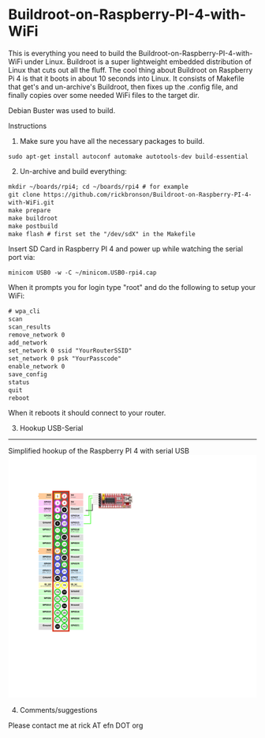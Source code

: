   Buildroot-on-Raspberry-PI-4-with-WiFi
==========================================

This is everything you need to build the Buildroot-on-Raspberry-PI-4-with-WiFi under Linux.  Buildroot is a super lightweight embedded distribution of Linux that cuts out all the fluff.  The cool thing about Buildroot on Raspberry Pi 4 is that it boots in about 10 seconds into Linux.  It consists of Makefile that get's and un-archive's Buildroot, then fixes up the .config file, and finally copies over some needed WiFi files to the target dir.

Debian Buster was used to build.

  Instructions

1. Make sure you have all the necessary packages to build.

```
sudo apt-get install autoconf automake autotools-dev build-essential
```

2. Un-archive and build everything:

```
mkdir ~/boards/rpi4; cd ~/boards/rpi4 # for example
git clone https://github.com/rickbronson/Buildroot-on-Raspberry-PI-4-with-WiFi.git
make prepare
make buildroot
make postbuild
make flash # first set the "/dev/sdX" in the Makefile

```

Insert SD Card in Raspberry PI 4 and power up while watching the serial port via:
```
minicom USB0 -w -C ~/minicom.USB0-rpi4.cap
```

When it prompts you for login type "root" and do the following to setup your WiFi:

```
# wpa_cli
scan
scan_results
remove_network 0
add_network
set_network 0 ssid "YourRouterSSID"
set_network 0 psk "YourPasscode"
enable_network 0
save_config
status
quit
reboot
```

When it reboots it should connect to your router.

3. Hookup USB-Serial
--------------

Simplified hookup of the Raspberry PI 4 with serial USB
![USB Serial hookup](https://github.com/rickbronson/Buildroot-on-Raspberry-PI-4-with-WiFi/blob/master/schematic1.png "USB Serial hookup")

4. Comments/suggestions

  Please contact me at rick AT efn DOT org
